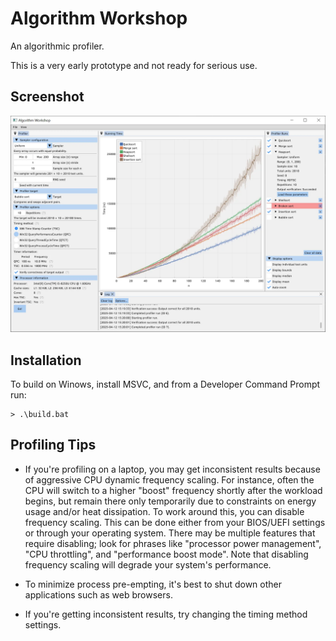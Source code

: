 Algorithm Workshop
==================

An algorithmic profiler.

This is a very early prototype and not ready for serious use.

Screenshot
----------

![screenshot](screenshots/screenshot.webp)

Installation
------------

To build on Winows, install MSVC, and from a Developer Command Prompt run:

    > .\build.bat


Profiling Tips
--------------

- If you're profiling on a laptop, you may get inconsistent results because of aggressive CPU
  dynamic frequency scaling. For instance, often the CPU will switch to a higher "boost" frequency
  shortly after the workload begins, but remain there only temporarily due to constraints on energy
  usage and/or heat dissipation. To work around this, you can disable frequency scaling. This can be
  done either from your BIOS/UEFI settings or through your operating system. There may be multiple
  features that require disabling; look for phrases like "processor power management", "CPU
  throttling", and "performance boost mode". Note that disabling frequency scaling will degrade your
  system's performance.

- To minimize process pre-empting, it's best to shut down other applications such as web browsers.

- If you're getting inconsistent results, try changing the timing method settings.
